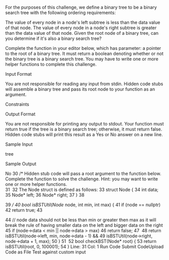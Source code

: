 For the purposes of this challenge, we define a binary tree to be a binary search tree with the following ordering requirements:

The  value of every node in a node's left subtree is less than the data value of that node.
The  value of every node in a node's right subtree is greater than the data value of that node.
Given the root node of a binary tree, can you determine if it's also a binary search tree?

Complete the function in your editor below, which has  parameter: a pointer to the root of a binary tree. It must return a boolean denoting whether or not the binary tree is a binary search tree. You may have to write one or more helper functions to complete this challenge.

Input Format

You are not responsible for reading any input from stdin. Hidden code stubs will assemble a binary tree and pass its root node to your function as an argument.

Constraints

Output Format

You are not responsible for printing any output to stdout. Your function must return true if the tree is a binary search tree; otherwise, it must return false. Hidden code stubs will print this result as a Yes or No answer on a new line.

Sample Input

tree

Sample Output

No
30
/* Hidden stub code will pass a root argument to the function below. Complete the function to solve the challenge. Hint: you may want to write one or more helper functions.  
31
​
32
The Node struct is defined as follows:
33
    struct Node {
34
        int data;
35
        Node* left;
36
        Node* right;
37
    }
38
    
39
*/
40
    bool isBSTUtil(Node* node, int min, int max) {
41
        if (node == nullptr)
42
            return true;
43
        
44
        // node data should not be less than min or greater then max as it will break the rule of having smaller data on the left and bigger data on the right
45
        if (node->data < min || node->data > max)
46
            return false;
47
​
48
        return isBSTUtil(node->left, min, node->data - 1) &&
49
               isBSTUtil(node->right, node->data + 1, max);
50
    }
51
​
52
    bool checkBST(Node* root) {
53
        return isBSTUtil(root, 0, 100001);
54
    }
Line: 31 Col: 1
Run Code Submit CodeUpload Code as File Test against custom input
